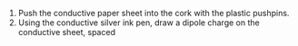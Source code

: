 1. Push the conductive paper sheet into the cork with the plastic pushpins.
2. Using the conductive silver ink pen, draw a dipole charge on the conductive sheet, spaced 